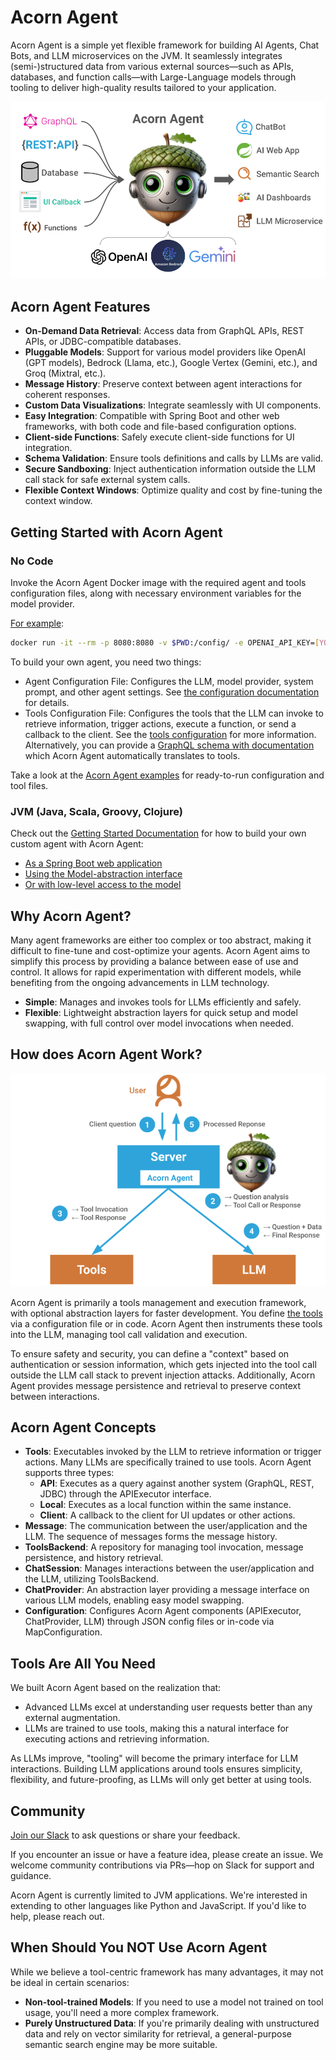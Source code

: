 # Acorn Agent

Acorn Agent is a simple yet flexible framework for building AI Agents, Chat Bots, and LLM microservices on the JVM. It seamlessly integrates (semi-)structured data from various external sources—such as APIs, databases, and function calls—with Large-Language models through tooling to deliver high-quality results tailored to your application.

![Acorn Agent Connects Data with LLMs](img/overview.png)

<!--
## What can You Build with Acorn Agent?

* Chat Bots that retrieve question-specific information from APIs, databases, and other sources on demand.
* AI frontend applications for GraphQL and REST APIs that customize and visualize responses.
* AI Agents that plan and execute actions against existing APIs.
* Semantic search engines based on  structured, semi-structured, and unstructured data that use LLMs for targeted information retrieval.
* AI powered dashboards
* Agents that extract structured data for planning and actions.

Take a look at the [examples](/examples) for agents built with Acorn Agent.
-->

## Acorn Agent Features

* **On-Demand Data Retrieval**: Access data from GraphQL APIs, REST APIs, or JDBC-compatible databases.
* **Pluggable Models**: Support for various model providers like OpenAI (GPT models), Bedrock (Llama, etc.), Google Vertex (Gemini, etc.), and Groq (Mixtral, etc.).
* **Message History**: Preserve context between agent interactions for coherent responses.
* **Custom Data Visualizations**: Integrate seamlessly with UI components.
* **Easy Integration**: Compatible with Spring Boot and other web frameworks, with both code and file-based configuration options.
* **Client-side Functions**: Safely execute client-side functions for UI integration.
* **Schema Validation**: Ensure tools definitions and calls by LLMs are valid.
* **Secure Sandboxing**: Inject authentication information outside the LLM call stack for safe external system calls.
* **Flexible Context Windows**: Optimize quality and cost by fine-tuning the context window.

## Getting Started with Acorn Agent

### No Code

Invoke the Acorn Agent Docker image with the required agent and tools configuration files, along with necessary environment variables for the model provider. 

[For example](examples/activity):

```bash
docker run -it --rm -p 8080:8080 -v $PWD:/config/ -e OPENAI_API_KEY=[YOUR_KEY] datasqrl/acorn:latest /config/activity.openai.config.json /config/activity.tools.json
```

To build your own agent, you need two things:
* Agent Configuration File: Configures the LLM, model provider, system prompt, and other agent settings. See [the configuration documentation](java/acorn-config/README.md) for details.
* Tools Configuration File: Configures the tools that the LLM can invoke to retrieve information, trigger actions, execute a function, or send a callback to the client. See the [tools configuration](TOOLS_CONFIG.md) for more information. Alternatively,  you can provide a [GraphQL schema with documentation](java/acorn-graphql/src/test/resources/graphql/nutshop-schema.graphqls) which Acorn Agent automatically translates to tools.

Take a look at the [Acorn Agent examples](examples/) for ready-to-run configuration and tool files.

### JVM (Java, Scala, Groovy, Clojure)

Check out the [Getting Started Documentation](java/README.md) for how to build your own custom agent with Acorn Agent:

* [As a Spring Boot web application](java/acorn-spring)
* [Using the Model-abstraction interface](https://github.com/DataSQRL/Acorn/tree/docu/starter/java/acorn-starter#configurablechatbot)
* [Or with low-level access to the model](https://github.com/DataSQRL/Acorn/tree/docu/starter/java/acorn-starter#lowlevelagent)

## Why Acorn Agent?

Many agent frameworks are either too complex or too abstract, making it difficult to fine-tune and cost-optimize your agents. Acorn Agent aims to simplify this process by providing a balance between ease of use and control. It allows for rapid experimentation with different models, while benefiting from the ongoing advancements in LLM technology.

* **Simple**: Manages and invokes tools for LLMs efficiently and safely.
* **Flexible**: Lightweight abstraction layers for quick setup and model swapping, with full control over model invocations when needed.

## How does Acorn Agent Work?

![Diagram of how Acorn executes user requests](img/how_diagram.png)

Acorn Agent is primarily a tools management and execution framework, with optional abstraction layers for faster development. You define [the tools](TOOLS_CONFIG.md) via a configuration file or in code. Acorn Agent then instruments these tools into the LLM, managing tool call validation and execution.

To ensure safety and security, you can define a "context" based on authentication or session information, which gets injected into the tool call outside the LLM call stack to prevent injection attacks. Additionally, Acorn Agent provides message persistence and retrieval to preserve context between interactions.

## Acorn Agent Concepts

* **Tools**: Executables invoked by the LLM to retrieve information or trigger actions. Many LLMs are specifically trained to use tools. Acorn Agent supports three types:
  * **API**: Executes as a query against another system (GraphQL, REST, JDBC) through the APIExecutor interface.
  * **Local**: Executes as a local function within the same instance.
  * **Client**: A callback to the client for UI updates or other actions.
* **Message**: The communication between the user/application and the LLM. The sequence of messages forms the message history.
* **ToolsBackend**: A repository for managing tool invocation, message persistence, and history retrieval.
* **ChatSession**: Manages interactions between the user/application and the LLM, utilizing ToolsBackend.
* **ChatProvider**: An abstraction layer providing a message interface on various LLM models, enabling easy model swapping.
* **Configuration**: Configures Acorn Agent components (APIExecutor, ChatProvider, LLM) through JSON config files or in-code via MapConfiguration.

## Tools Are All You Need

We built Acorn Agent based on the realization that:

* Advanced LLMs excel at understanding user requests better than any external augmentation.
* LLMs are trained to use tools, making this a natural interface for executing actions and retrieving information.

As LLMs improve, "tooling" will become the primary interface for LLM interactions. Building LLM applications around tools ensures simplicity, flexibility, and future-proofing, as LLMs will only get better at using tools.

## Community

[Join our Slack](https://join.slack.com/t/datasqrlcommunity/shared_invite/zt-2l3rl1g6o-im6YXYCqU7t55CNaHqz_Kg) to ask questions or share your feedback.

If you encounter an issue or have a feature idea, please create an issue. We welcome community contributions via PRs—hop on Slack for support and guidance.

Acorn Agent is currently limited to JVM applications. We're interested in extending to other languages like Python and JavaScript. If you'd like to help, please reach out.

## When Should You NOT Use Acorn Agent

While we believe a tool-centric framework has many advantages, it may not be ideal in certain scenarios:

* **Non-tool-trained Models**: If you need to use a model not trained on tool usage, you'll need a more complex framework.
* **Purely Unstructured Data**: If you're primarily dealing with unstructured data and rely on vector similarity for retrieval, a general-purpose semantic search engine may be more suitable.